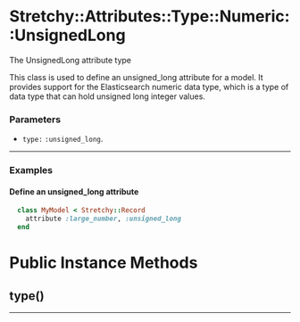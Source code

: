 # Stretchy::Attributes::Type::Numeric::UnsignedLong [](#class-Stretchy::Attributes::Type::Numeric::UnsignedLong) [](#top)
The UnsignedLong attribute type

This class is used to define an unsigned_long attribute for a model. It provides support for the Elasticsearch numeric data type, which is a type of data type that can hold unsigned long integer values.

### Parameters

- `type:` `:unsigned_long`.

---

### Examples

#### Define an unsigned_long attribute

```ruby
  class MyModel < Stretchy::Record
    attribute :large_number, :unsigned_long
  end
```
    

# Public Instance Methods

      
## type() [](#method-i-type)
         
  
        
---

